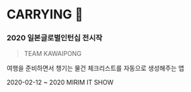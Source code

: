 # CARRYING :train:
### 2020 일본글로벌인턴십 전시작
> TEAM KAWAIPONG  

여행을 준비하면서 챙기는 물건 체크리스트를 자동으로 생성해주는 앱








2020-02-12 ~ 2020 MIRIM IT SHOW
